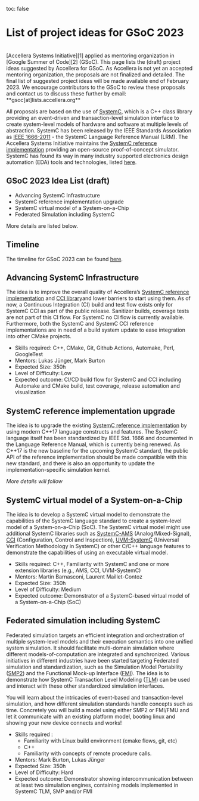 toc: false
# List of project ideas for GSoC 2023
<br>
[Accellera Systems Initiative][1] applied as mentoring organization in [Google Summer of Code][2] (GSoC). This page lists the (draft) project ideas suggested by Accellera for GSoC. As Accellera is not yet an accepted mentoring organization, the proposals are not finalized and detailed. The final list of suggested project ideas will be made available end of February 2023.  We encourage contributors to the GSoC to review these proposals and contact us to discuss these further by email: **gsoc[at]lists.accellera.org** 

All proposals are based on the use of [SystemC][3], which is a C++ class library providing an event-driven and transaction-level simulation interface to create system-level models of hardware and software at multiple levels of abstraction. SystemC has been released by the IEEE Standards Association as [IEEE 1666-2011][4] - the SystemC Language Reference Manual (LRM). The Accellera Systems Initiative maintains the [SystemC reference implementation][5] providing an open-source proof-of-concept simulator. SystemC has found its way in many industry supported electronics design automation (EDA) tools and technologies, listed [here][12].

## GSoC 2023 Idea List (draft)

 * Advancing SystemC Infrastructure
 * SystemC reference implementation upgrade
 * SystemC virtual model of a System-on-a-Chip
 * Federated Simulation including SystemC

More details are listed below.

## Timeline

The timeline for GSoC 2023 can be found [here][14].

## Advancing SystemC Infrastructure

The idea is to improve the overall quality of Accellera’s [SystemC reference implementation][5] and [CCI library][13]and lower barriers to start using them. As of now, a Continuous Integration (CI) build and test flow exists only for SystemC CCI as part of the public release. Sanitizer builds, coverage tests are not part of this CI flow. For SystemC no CI flow is currently available. Furthermore, both the SystemC and SystemC CCI reference implementations are in need of a build system update to ease integration into other CMake projects.

  * Skills required: C++, CMake, Git, Github Actions, Automake, Perl, GoogleTest
  * Mentors: Lukas Jünger, Mark Burton
  * Expected Size: 350h
  * Level of Difficulty: Low
  * Expected outcome: CI/CD build flow for SystemC and CCI including Automake and CMake build, test coverage, release automation and visualization 

## SystemC reference implementation upgrade

The idea is to upgrade the existing [SystemC reference implementation][5] by using modern C++17 language constructs and features. The SystemC language itself has been standardized by IEEE Std. 1666 and documented in the Language Reference Manual, which is currently being renewed. As C++17 is the new baseline for the upcoming SystemC standard, the public API of the reference implementation should be made compatible with this new standard, and there is also an opportunity to update the implementation-specific simulation kernel.

*More details will follow*

## SystemC virtual model of a System-on-a-Chip

The idea is to develop a SystemC virtual model to demonstrate the capabilities of the SystemC language standard to create a system-level model of a System-on-a-Chip (SoC). The SystemC virtual model might use additional SystemC libraries such as [SystemC-AMS][6] (Analog/Mixed-Signal), [CCI][7] (Configuration, Control and Inspection), [UVM-SystemC][8] (Universal Verification Methodology in SystemC) or other C/C++ language features to demonstrate the capabilities of using an executable virtual model. 

  * Skills required: C++, Familiarity with SystemC and one or more extension libraries (e.g., AMS, CCI, UVM-SystemC)
  * Mentors: Martin Barnasconi, Laurent Maillet-Contoz
  * Expected Size: 350h
  * Level of Difficulty: Medium
  * Expected outcome: Demonstrator of a SystemC-based virtual model of a System-on-a-Chip (SoC)
  
## Federated simulation including SystemC 

Federated simulation targets an efficient integration and orchestration of multiple system-level models and their execution semantics into one unified system simulation. It should facilitate multi-domain simulation where different models-of-computation are integrated and synchronized. Various initiatives in different industries have been started targeting Federated simulation and standardization, such as the Simulation Model Portability ([SMP2][9]) and the Functional Mock-up Interface ([FMI][10]). The idea is to demonstrate how SystemC Transaction Level Modeling ([TLM][11]) can be used and interact with these other standardized simulation interfaces.

You will learn about the intricacies of event-based and transaction-level simulation, and how different simulation standards handle concepts such as time. Concretely you will build a model using either SMP2 or FMI/FMU and let it communicate with an existing platform model, booting linux and showing your new device connects and works!

  * Skills required :
    * Familiarity with Linux build environment (cmake flows, git, etc)
    * C++
    * Familiarity with concepts of remote procedure calls.
  * Mentors: Mark Burton, Lukas Jünger
  * Expected Size: 350h
  * Level of Difficulty: Hard
  * Expected outcome: Demonstrator showing intercommunication between at least two simulation engines, containing models implemented in SystemC TLM, SMP and/or FMI


[1]: https://www.accellera.org/
[2]: https://summerofcode.withgoogle.com/
[3]: https://systemc.org/overview/systemc/
[4]: https://standards.ieee.org/ieee/1666/4814/
[5]: https://github.com/accellera-official/systemc
[6]: https://systemc.org/overview/systemc-ams/
[7]: https://systemc.org/overview/systemc-cci/
[8]: https://systemc.org/overview/systemc-verification/
[9]: https://ecss.nl/standard/ecss-e-st-40-07c-simulation-modelling-platform-2-march-2020/
[10]: https://fmi-standard.org/
[11]: https://systemc.org/overview/systemc-tlm/
[12]: https://systemc.org/resources/tools/
[13]: https://github.com/accellera-official/cci
[14]: https://developers.google.com/open-source/gsoc/timeline

